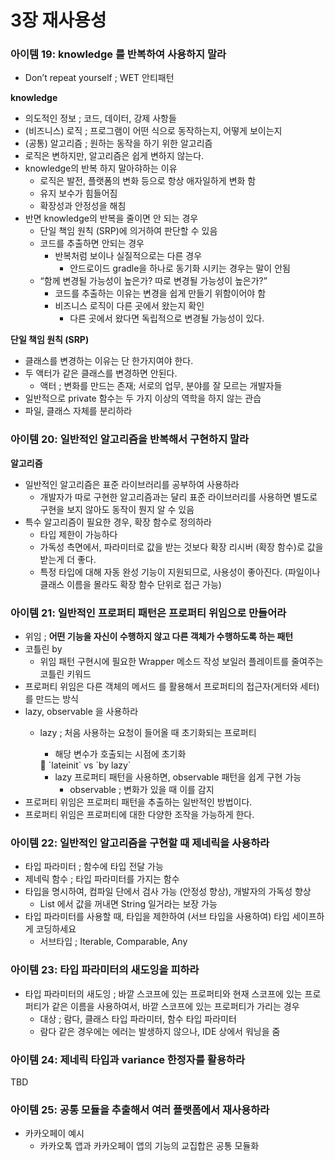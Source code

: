 # 3장 재사용성

### 아이템 19: knowledge 를 반복하여 사용하지 말라

- Don’t repeat yourself ; WET 안티패턴

**knowledge**

- 의도적인 정보 ; 코드, 데이터, 강제 사항들
- (비즈니스) 로직 ; 프로그램이 어떤 식으로 동작하는지, 어떻게 보이는지
- (공통) 알고리즘 ; 원하는 동작을 하기 위한 알고리즘
- 로직은 변하지만, 알고리즘은 쉽게 변하지 않는다.
- knowledge의 반복 하지 말아햐하는 이유
    - 로직은 발전, 플랫폼의 변화 등으로 항상 애자일하게 변화 함
    - 유지 보수가 힘들어짐
    - 확장성과 안정성을 해침
- 반면 knowledge의 반복을 줄이면 안 되는 경우
    - 단일 책임 원칙 (SRP)에 의거하여 판단할 수 있음
    - 코드를 추출하면 안되는 경우
        - 반복처럼 보이나 실질적으로는 다른 경우
            - 안드로이드 gradle을 하나로 동기화 시키는 경우는 말이 안됨
    - “함께 변경될 가능성이 높은가? 따로 변경될 가능성이 높은가?”
        - 코드를 추출하는 이유는 변경을 쉽게 만들기 위함이어야 함
        - 비즈니스 로직이 다른 곳에서 왔는지 확인
            - 다른 곳에서 왔다면 독립적으로 변경될 가능성이 있다.

**단일 책임 원칙 (SRP)**

- 클래스를 변경하는 이유는 단 한가지여야 한다.
- 두 액터가 같은 클래스를 변경하면 안된다.
    - 액터 ; 변화를 만드는 존재; 서로의 업무, 분야를 잘 모르는 개발자들
- 일반적으로 private 함수는 두 가지 이상의 역학을 하지 않는 관습
- 파일, 클래스 자체를 분리하라

### 아이템 20: 일반적인 알고리즘을 반복해서 구현하지 말라

**알고리즘**

- 일반적인 알고리즘은 표준 라이브러리를 공부하여 사용하라
    - 개발자가 따로 구현한 알고리즘과는 달리 표준 라이브러리를  사용하면 별도로 구현을 보지 않아도 동작이 뭔지 알 수 있음
- 특수 알고리즘이 필요한 경우, 확장 함수로 정의하라
    - 타입 제한이 가능하다
    - 가독성 측면에서, 파라미터로 값을 받는 것보다 확장 리시버 (확장 함수)로 값을 받는게 더 좋다.
    - 특정 타입에 대해 자동 완성 기능이 지원되므로, 사용성이 좋아진다. (파일이나 클래스 이름을 몰라도 확장 함수 단위로 접근 가능)

### 아이템 21: 일반적인 프로퍼티 패턴은 프로퍼티 위임으로 만들어라

- 위임 ; **어떤 기능을 자신이 수행하지 않고 다른 객체가 수행하도록 하는 패턴**
- 코틀린 by
    - 위임 패턴 구현시에 필요한 Wrapper 메소드 작성 보일러 플레이트를 줄여주는 코틀린 키워드
- 프로퍼티 위임은 다른 객체의 메서드 를 활용해서 프로퍼티의 접근자(게터와 세터)를 만드는 방식
- lazy, observable 을 사용하라
    - lazy ; 처음 사용하는 요청이 들어올 때 초기화되는 프로퍼티
        - 해당 변수가 호출되는 시점에 초기화
        
        <aside>
        📌 `lateinit` vs `by lazy`
        
        </aside>
        
        - lazy 프로퍼티 패턴을 사용하면, observable 패턴을 쉽게 구현 가능
            - observable ; 변화가 있을 때 이를 감지
- 프로퍼티 위임은 프로퍼티 패턴을 추출하는 일반적인 방법이다.
- 프로퍼티 위임은 프로퍼티에 대한 다양한 조작을 가능하게 한다.

### 아이템 22: 일반적인 알고리즘을 구현할 때 제네릭을 사용하라

- 타입 파라미터 ; 함수에 타입 전달 가능
- 제네릭 함수 ; 타입 파라미터를 가지는 함수
- 타입을 명시하여, 컴파일 단에서 검사 가능 (안정성 향상), 개발자의 가독성 향상
    - List<String> 에서 값을 꺼내면 String 일거라는 보장 가능
- 타입 파라미터를 사용할 때, 타입을 제한하여 (서브 타입을 사용하여) 타입 세이프하게 코딩하세요
    - 서브타입 ; Iterable, Comparable, Any

### 아이템 23: 타입 파라미터의 새도잉을 피하라

- 타입 파라미터의 새도잉 ; 바깥 스코프에 있는 프로퍼티와 현재 스코프에 있는 프로퍼티가 같은 이름을 사용하여서, 바깥 스코프에 있는 프로퍼티가 가리는 경우
    - 대상 ; 람다, 클래스 타입 파라미터, 함수 타입 파라미터
    - 람다 같은 경우에는 에러는 발생하지 않으나, IDE 상에서 워닝을 줌

### 아이템 24: 제네릭 타입과 variance 한정자를 활용하라

TBD 

### 아이템 25: 공통 모듈을 추출해서 여러 플랫폼에서 재사용하라

- 카카오페이 예시
    - 카카오톡 앱과 카카오페이 앱의 기능의 교집합은 공통 모듈화